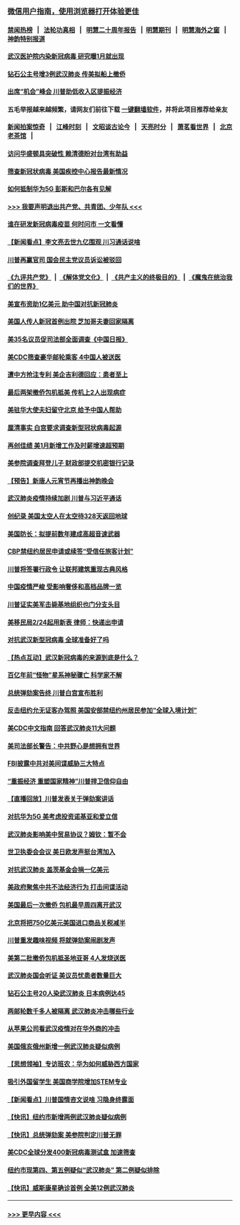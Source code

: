### [微信用户指南，使用浏览器打开体验更佳](https://github.com/gfw-breaker/banned-news1/blob/master/indexes/wechat-guide.md?t=0)
#### [禁闻热榜](热点新闻.md?t=0)  &nbsp;&nbsp;|&nbsp;&nbsp; [法轮功真相](https://github.com/gfw-breaker/truth/blob/master/README.md?t=0) &nbsp;&nbsp;|&nbsp;&nbsp; [明慧二十周年报告](https://github.com/gfw-breaker/mh-reports/blob/master/README.md?t=0) &nbsp;&nbsp;|&nbsp;&nbsp;[明慧期刊](https://github.com/gfw-breaker/mh-qikan) &nbsp;&nbsp;|&nbsp;&nbsp; [明慧海外之窗](https://github.com/gfw-breaker/mh-news/blob/master/README.md?t=0) &nbsp;&nbsp;|&nbsp;&nbsp; [神韵特别报道](https://github.com/gfw-breaker/mh-news/blob/master/shenyun.md?t=0)
#### [武汉医护院内染新冠病毒 研究曝1月就出现](../pages/nsc412/n11852928.md?t=02081933) 
#### [钻石公主号增3例武汉肺炎 传美拟船上撤侨](../pages/nsc412/n11853240.md?t=02081933) 
#### [出席“机会”峰会 川普助低收入区提振经济](../pages/nsc412/n11853232.md?t=02081933) 
#### 五毛举报越来越频繁，请网友们前往下载 [一键翻墙软件](https://github.com/gfw-breaker/ssr-accounts)，并将此项目推荐给亲友
#### [新闻拍案惊奇](https://github.com/gfw-breaker/banned-news1/blob/master/pages/link4.md) &nbsp;&nbsp;|&nbsp;&nbsp; [江峰时刻](https://github.com/gfw-breaker/banned-news1/blob/master/pages/link4.md) &nbsp;&nbsp;|&nbsp;&nbsp; [文昭谈古论今](https://github.com/gfw-breaker/banned-news1/blob/master/pages/link4.md) &nbsp;&nbsp;|&nbsp;&nbsp; [天亮时分](https://github.com/gfw-breaker/banned-news1/blob/master/pages/link4.md) &nbsp;&nbsp;|&nbsp;&nbsp; [萧茗看世界](https://github.com/gfw-breaker/banned-news1/blob/master/pages/link4.md) &nbsp;&nbsp;|&nbsp;&nbsp; [北京老茶馆](https://github.com/gfw-breaker/banned-news1/blob/master/pages/link4.md) &nbsp;&nbsp;|&nbsp;&nbsp; 
#### [访问华盛顿具突破性 赖清德盼对台湾有助益](../pages/nsc412/n11853129.md?t=02081933) 
#### [筛查新冠状病毒 美国疾控中心报告最新情况](../pages/nsc412/n11853070.md?t=02081933) 
#### [如何抵制华为5G 彭斯和巴尔各有见解](../pages/nsc412/n11852535.md?t=02081933) 
#### [>>> 我要声明退出共产党、共青团、少年队 <<<](https://github.com/begood0513/goodnews/blob/master/quit/letter.md) 
#### [谁在研发新冠病毒疫苗 何时问市 一文看懂](../pages/nsc412/n11852840.md?t=02081933) 
#### [【新闻看点】李文亮去世九亿围观 川习通话说啥](../pages/nsc412/n11852360.md?t=02081933) 
#### [川普再赢官司 国会民主党议员诉讼被驳回](../pages/nsc412/n11852287.md?t=02081933) 
#### [《九评共产党》](https://github.com/begood0513/9ping.md/blob/master/README.md) &nbsp;|&nbsp; [《解体党文化》](../../../../jtdwh.md/blob/master/README.md)  &nbsp;|&nbsp; [《共产主义的终极目的》](../../../../gczydzjmd.md/blob/master/README.md) &nbsp;|&nbsp; [《魔鬼在统治我们的世界》](../../../../mgztzwmdsj.md/blob/master/README.md) 
#### [美宣布资助1亿美元 助中国对抗新冠肺炎](../pages/nsc412/n11852531.md?t=02081933) 
#### [美国人传人新冠首例出院 芝加哥夫妻回家隔离](../pages/nsc412/n11852452.md?t=02081933) 
#### [美35名议员促司法部全面调查《中国日报》](../pages/nsc412/n11852435.md?t=02081933) 
#### [美CDC筛查豪华邮轮乘客 4中国人被送医](../pages/nsc412/n11852085.md?t=02081933) 
#### [遭中方抢注专利 美企吉利德回应：患者至上](../pages/nsc412/n11852037.md?t=02081933) 
#### [最后两架撤侨包机抵美 传机上2人出现病症](../pages/nsc412/n11852173.md?t=02081933) 
#### [美驻华大使夫妇留守北京 给予中国人帮助](../pages/nsc412/n11852165.md?t=02081933) 
#### [厘清事实 白宫要求调查新型冠状病毒起源](../pages/nsc412/n11852106.md?t=02081933) 
#### [再创佳绩 美1月新增工作及时薪增速超预期](../pages/nsc412/n11852174.md?t=02081933) 
#### [美参院调查拜登儿子 财政部提交机密银行记录](../pages/nsc412/n11851808.md?t=02081933) 
#### [【预告】新唐人元宵节再播出神韵晚会](../pages/nsc412/n11843192.md?t=02081933) 
#### [武汉肺炎疫情持续加剧 川普与习近平通话](../pages/nsc412/n11851613.md?t=02081933) 
#### [创纪录 美国太空人在太空待328天返回地球](../pages/nsc412/n11851266.md?t=02081933) 
#### [美国防长：拟提前数年建成高超音速武器](../pages/nsc412/n11850959.md?t=02081933) 
#### [CBP禁纽约居民申请或续签“受信任旅客计划”](../pages/nsc412/n11850857.md?t=02081933) 
#### [川普将签署行政令 让联邦建筑重现古典风格](../pages/nsc412/n11850654.md?t=02081933) 
#### [中国疫情严峻 受影响奢侈和高档品牌一览](../pages/nsc412/n11850319.md?t=02081933) 
#### [川普证实美军击毙基地组织也门分支头目](../pages/nsc412/n11850383.md?t=02081933) 
#### [美移民局2/24起用新表 律师：快递出申请](../pages/nsc412/n11848220.md?t=02081933) 
#### [对抗武汉新型冠病毒 全球准备好了吗](../pages/nsc412/n11850142.md?t=02081933) 
#### [【热点互动】武汉新冠病毒的来源到底是什么？](../pages/nsc412/n11849749.md?t=02081933) 
#### [百亿年前“怪物”星系神秘骤亡 科学家不解](../pages/nsc412/n11849863.md?t=02081933) 
#### [总统弹劾案告终 川普白宫宣布胜利](../pages/nsc412/n11849985.md?t=02081933) 
#### [反击纽约允无证客办驾照  美国安部禁纽约州居民参加“全球入境计划”](../pages/nsc412/n11849828.md?t=02081933) 
#### [美CDC中文指南 回答武汉肺炎11大问题](../pages/nsc412/n11849703.md?t=02081933) 
#### [美司法部长警告：中共野心是想拥有世界](../pages/nsc412/n11849769.md?t=02081933) 
#### [FBI披露中共对美间谍威胁三大特点](../pages/nsc412/n11849700.md?t=02081933) 
#### [“重振经济 重塑国家精神”川普捍卫信仰自由](../pages/nsc412/n11849641.md?t=02081933) 
#### [【直播回放】川普发表关于弹劾案讲话](../pages/nsc412/n11849472.md?t=02081933) 
#### [对抗华为5G 美考虑投资诺基亚和爱立信](../pages/nsc412/n11849510.md?t=02081933) 
#### [武汉肺炎影响美中贸易协议？姆钦：暂不会](../pages/nsc412/n11849497.md?t=02081933) 
#### [世卫执委会会议 美日欧发声挺台湾加入](../pages/nsc412/n11849433.md?t=02081933) 
#### [对抗武汉肺炎 盖茨基金会捐一亿美元](../pages/nsc412/n11848953.md?t=02081933) 
#### [美政府聚焦中共不法经济行为 打击间谍活动](../pages/nsc412/n11849322.md?t=02081933) 
#### [美国最后一次撤侨 包机最早周四离开武汉](../pages/nsc412/n11849395.md?t=02081933) 
#### [北京将把750亿美元美国进口商品关税减半](../pages/nsc412/n11848896.md?t=02081933) 
#### [川普重发趣味视频 将就弹劾案闹剧发声](../pages/nsc412/n11848715.md?t=02081933) 
#### [美第二批撤侨包机抵圣地亚哥 4人发烧送医](../pages/nsc412/n11847923.md?t=02081933) 
#### [武汉肺炎国会听证 美议员忧患者数量巨大](../pages/nsc412/n11844851.md?t=02081933) 
#### [钻石公主号20人染武汉肺炎 日本病例达45](../pages/nsc412/n11847823.md?t=02081933) 
#### [两邮轮数千多人被隔离 武汉肺炎冲击哪些行业](../pages/nsc412/n11847456.md?t=02081933) 
#### [从苹果公司看武汉疫情对在华外商的冲击](../pages/nsc412/n11847586.md?t=02081933) 
#### [美国俄亥俄州新增一例武汉肺炎疑似病例](../pages/nsc412/n11847714.md?t=02081933) 
#### [【思想领袖】专访班农：华为如何威胁西方国家](../pages/nsc412/n11847306.md?t=02081933) 
#### [吸引外国留学生 美国商学院增加STEM专业](../pages/nsc412/n11847417.md?t=02081933) 
#### [【新闻看点】川普国情咨文说啥 习隐身终露面](../pages/nsc412/n11847016.md?t=02081933) 
#### [【快讯】纽约市新增两例武汉肺炎疑似病例](../pages/nsc412/n11847250.md?t=02081933) 
#### [【快讯】总统弹劾案 美参院判定川普无罪](../pages/nsc412/n11847316.md?t=02081933) 
#### [美CDC全球分发400新冠病毒测试盒 加速筛查](../pages/nsc412/n11847260.md?t=02081933) 
#### [纽约市现第四、第五例疑似“武汉肺炎”   第二例疑似排除](../pages/nsc412/n11847332.md?t=02081933) 
#### [【快讯】威斯康星确诊首例 全美12例武汉肺炎](../pages/nsc412/n11847162.md?t=02081933) 

----
#### [ >>> 更早内容 <<< ](../indexes/nsc412-earlier.md)
